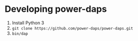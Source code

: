 # Developing power-daps


1. Install Python 3
2. `git clone https://github.com/power-daps/power-daps.git`
3. `bin/dap`


